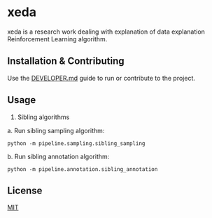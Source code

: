 # xeda

xeda is a research work dealing with explanation of data explanation Reinforcement Learning algorithm. 

## Installation & Contributing

Use the [DEVELOPER.md](./DEVELOPER.md) guide to run or contribute to the project.

## Usage

1. Sibling algorithms

a. Run sibling sampling algorithm:
```shell
python -m pipeline.sampling.sibling_sampling
```

b. Run sibling annotation algorithm:
```shell
python -m pipeline.annotation.sibling_annotation
```

## License

[MIT](./LICENSE)
